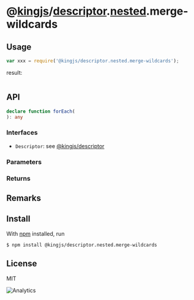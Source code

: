 # @[kingjs](https://www.npmjs.com/package/kingjs)/[descriptor](https://www.npmjs.com/package/@kingjs/descriptor).[nested](https://www.npmjs.com/package/@kingjs/descriptor.nested).merge-wildcards
## Usage
```js
var xxx = require('@kingjs/descriptor.nested.merge-wildcards');
```
result:
```js
```
## API
```ts
declare function forEach(
): any
```
### Interfaces
- `Descriptor`: see [@kingjs/descriptor][descriptor]
### Parameters
### Returns
## Remarks
## Install
With [npm](https://npmjs.org/) installed, run
```
$ npm install @kingjs/descriptor.nested.merge-wildcards
```
## License
MIT

![Analytics](https://analytics.kingjs.net/descriptor/nested/merge-wildcards)

  [descriptor]: https://www.npmjs.com/package/@kingjs/descriptor